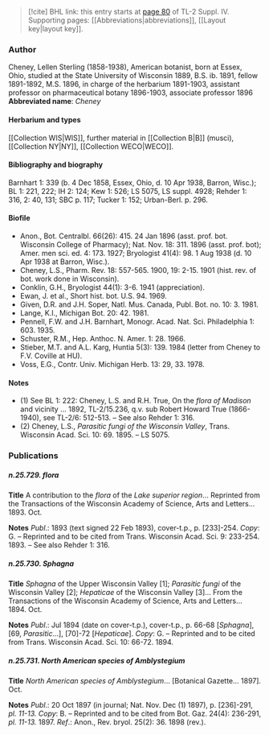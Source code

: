 > [!cite] BHL link: this entry starts at [page 80](https://www.biodiversitylibrary.org/page/33265757) of TL-2 Suppl. IV.
> Supporting pages: [[Abbreviations|abbreviations]], [[Layout key|layout key]].

### Author

Cheney, Lellen Sterling (1858-1938), American botanist, born at Essex, Ohio, studied at the State University of Wisconsin 1889, B.S. ib. 1891, fellow 1891-1892, M.S. 1896, in charge of the herbarium 1891-1903, assistant professor on pharmaceutical botany 1896-1903, associate professor 1896 
**Abbreviated name**: *Cheney*

#### Herbarium and types

[[Collection WIS|WIS]], further material in [[Collection B|B]] (musci), [[Collection NY|NY]], [[Collection WECO|WECO]].

#### Bibliography and biography

Barnhart 1: 339 (b. 4 Dec 1858, Essex, Ohio, d. 10 Apr 1938, Barron, Wisc.); BL 1: 221, 222; IH 2: 124; Kew 1: 526; LS 5075, LS suppl. 4928; Rehder 1: 316, 2: 40, 131; SBC p. 117; Tucker 1: 152; Urban-Berl. p. 296.

#### Biofile

- Anon., Bot. Centralbl. 66(26): 415. 24 Jan 1896 (asst. prof. bot. Wisconsin College of Pharmacy); Nat. Nov. 18: 311. 1896 (asst. prof. bot); Amer. men sci. ed. 4: 173. 1927; Bryologist 41(4): 98. 1 Aug 1938 (d. 10 Apr 1938 at Barron, Wisc.).
- Cheney, L.S., Pharm. Rev. 18: 557-565. 1900, 19: 2-15. 1901 (hist. rev. of bot. work done in Wisconsin).
- Conklin, G.H., Bryologist 44(1): 3-6. 1941 (appreciation).
- Ewan, J. et al., Short hist. bot. U.S. 94. 1969.
- Given, D.R. and J.H. Soper, Natl. Mus. Canada, Publ. Bot. no. 10: 3. 1981.
- Lange, K.I., Michigan Bot. 20: 42. 1981.
- Pennell, F.W. and J.H. Barnhart, Monogr. Acad. Nat. Sci. Philadelphia 1: 603. 1935.
- Schuster, R.M., Hep. Anthoc. N. Amer. 1: 28. 1966.
- Stieber, M.T. and A.L. Karg, Huntia 5(3): 139. 1984 (letter from Cheney to F.V. Coville at HU).
- Voss, E.G., Contr. Univ. Michigan Herb. 13: 29, 33. 1978.

#### Notes

- (1) See BL 1: 222: Cheney, L.S. and R.H. True, On the *flora of Madison* and vicinity ... 1892, TL-2/15.236, q.v. sub Robert Howard True (1866-1940), see TL-2/6: 512-513. – See also Rehder 1: 316.
- (2) Cheney, L.S., *Parasitic fungi of the Wisconsin Valley*, Trans. Wisconsin Acad. Sci. 10: 69. 1895. – LS 5075.

### Publications

##### n.25.729. flora

**Title**
A contribution to the *flora* of the *Lake superior region*... Reprinted from the Transactions of the Wisconsin Academy of Science, Arts and Letters... 1893. Oct.

**Notes**
*Publ*.: 1893 (text signed 22 Feb 1893), cover-t.p., p. \[233\]-254. *Copy*: G. – Reprinted and to be cited from Trans. Wisconsin Acad. Sci. 9: 233-254. 1893. – See also Rehder 1: 316.

##### n.25.730. Sphagna

**Title**
*Sphagna* of the Upper Wisconsin Valley \[1\]; *Parasitic fungi* of the Wisconsin Valley \[2\]; *Hepaticae* of the Wisconsin Valley \[3\]... From the Transactions of the Wisconsin Academy of Science, Arts and Letters... 1894. Oct.

**Notes**
*Publ*.: Jul 1894 (date on cover-t.p.), cover-t.p., p. 66-68 \[*Sphagna*\], \[69, *Parasitic*...\], \[70\]-72 \[*Hepaticae*\]. *Copy*: G. – Reprinted and to be cited from Trans. Wisconsin Acad. Sci. 10: 66-72. 1894.

##### n.25.731. North American species of Amblystegium

**Title**
*North American species of Amblystegium*... \[Botanical Gazette... 1897\]. Oct.

**Notes**
*Publ*.: 20 Oct 1897 (in journal; Nat. Nov. Dec (1) 1897), p. \[236\]-291, *pl. 11-13.* *Copy*: B. – Reprinted and to be cited from Bot. Gaz. 24(4): 236-291, *pl. 11-13.* 1897.
*Ref*.: Anon., Rev. bryol. 25(2): 36. 1898 (rev.).

